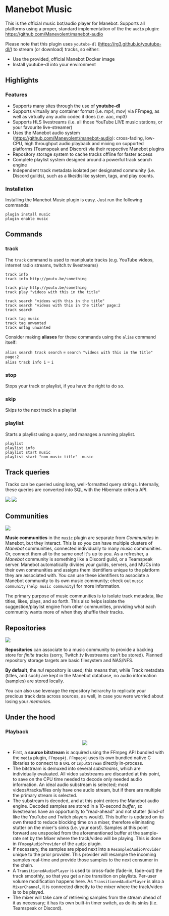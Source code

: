 # Manebot Music
This is the official music bot/audio player for Manebot. Supports all platforms using a proper, standard implementation of the the `audio` plugin: https://github.com/Manevolent/manebot-audio

Please note that this plugin uses `youtube-dl` (https://rg3.github.io/youtube-dl/) to stream (or download) tracks, so either:
* Use the provided, official Manebot Docker image
* Install youtube-dl into your environment

## Highlights

### Features

* Supports many sites through the use of **youtube-dl**
* Supports virtually any container format (i.e. mp4, mov) via FFmpeg, as well as virtually any audio codec it does (i.e. aac, mp3)
* Supports HLS livestreams (i.e. all those YouTube LIVE music stations, or your favourite live-streamer)
* Uses the Manebot audio system (https://github.com/Manevolent/manebot-audio): cross-fading, low-CPU, high throughput audio playback and mixing on supported platforms (Teamspeak and Discord) via their respective Manebot plugins
* Repository storage system to cache tracks offline for faster access
* Complete playlist system designed around a powerful track search engine
* Independent track metadata isolated per designated community (i.e. Discord guilds), such as a like/dislike system, tags, and play counts.

### Installation

Installing the Manebot Music plugin is easy.  Just run the following commands:

```
plugin install music
plugin enable music
```

## Commands

### track

The `track` command is used to manipluate tracks (e.g. YouTube videos, internet radio streams, twitch.tv livestreams)

```
track info
track info http://youtu.be/something

track play http://youtu.be/something
track play "videos with this in the title"

track search "videos with this in the title"
track search "videos with this in the title" page:2
track search

track tag music
track tag unwanted
track untag unwanted
```

Consider making **aliases** for these commands using the `alias` command itself:

`alias search track search` = `search "videos with this in the title" page:2`<br/>
`alias track info i` = `i`

### stop

Stops your track or playlist, if you have the right to do so.

### skip

Skips to the next track in a playlist

### playlist

Starts a playlist using a *query*, and manages a running playlist.

```
playlist
playlist info
playlist start music
playlist start "non-music title" -music
```

## Track queries

Tracks can be queried using long, well-formatted query strings. Internally, these queries are converted into SQL with the Hibernate criteria API.

<img src="https://raw.githubusercontent.com/Manevolent/manebot-music/master/track_search_help_1.png">
<img src="https://raw.githubusercontent.com/Manevolent/manebot-music/master/track_search_help_2.png">

## Communities

<img src="https://raw.githubusercontent.com/Manevolent/manebot-music/master/communities.png">

**Music communities** in the `music` plugin are separate from *Communities* in Manebot, but they interact. This is so you can have multiple clusters of *Manebot* communities, connected individually to many *music* communities.  Or, connect them all to the same one!  It's up to you. As a refresher, a *Manebot* community is something like a Discord guild, or a Teamspeak server. Manebot automatically divides your guilds, servers, and MUCs into their own communities and assigns them identifiers unique to the platform they are associated with. You can use these identifiers to associate a Manebot community to its own music community; check out `music community` (`help music community`) for more information.

The primary purpose of music communities is to isolate track metadata, like titles, likes, plays, and so forth. This also helps isolate the suggestion/playlist engine from other communities, providing what each community wants more of when they shuffle their tracks.

## Repositories

<img src="https://raw.githubusercontent.com/Manevolent/manebot-music/master/repositories.png">

**Repositories** can associate to a music community to provide a backing store for *finite* tracks (sorry, Twitch.tv livestreams can't be stored). Planned repository storage targets are basic filesystem and NAS/NFS.

**By default**, the *nul* repository is used; this means that, while Track metadata (titles, and such) are kept in the Manebot database, no audio information (samples) are stored locally.

You can also use leverage the repository heirarchy to replicate your precious track data across sources, as well, in case you were worried about losing your *memories*.

## Under the hood

### Playback

<p align="center"><img src="https://raw.githubusercontent.com/Manevolent/manebot-music/master/pipeline.png"></p>

* First, a **source bitstream** is acquired using the FFmpeg API bundled with the `media` plugin, `FFmpeg4j`.  `FFmpeg4j` uses its own bundled native C libraries to connect to a `URL` or `InputStream` directly in-process.
* The bitstream is demuxed into several *substreams*, which are individually evaluated. All video substreams are discarded at this point, to save on the CPU time needed to decode only needed audio information. An ideal audio substream is selected; most videos/tracks/files only have one audio stream, but if there are multiple the primary stream is selected.
* The substream is decoded, and at this point enters the Manebot audio engine.  Decoded samples are stored in a 10-second *buffer*, so livestreams have an opportunity to "read-ahead" and not stutter (kind-of like the YouTube and Twitch players would). This buffer is updated on its own thread to reduce blocking time on a mixer, therefore eliminating stutter on the mixer's sinks (i.e. your ears!). Samples at this point forward are unspooled from the aforementioned buffer at the sample-rate set by the Mixer where the track/video will be playing.   This is done in `FFmpegAudioProvider` of the `audio` plugin.
* If necessary, the samples are piped next into a `ResampledAudioProvider` unique to the prior provider. This provider will resample the incoming samples real-time and provide those samples to the next consumer in the chain.
* A `TransitionedAudioPlayer` is used to cross-fade (fade-in, fade-out) the track smoothly, so that you get a nice transition on playlists. Per-user volume modification happens here. As `TransitionedAudioPlayer` is also a `MixerChannel`, it is connected directly to the mixer where the track/video is to be played.
* The mixer will take care of retrieving samples from the stream ahead of it as necessary; it has its own built-in timer switch, as do its sinks (i.e. Teamspeak or Discord).
